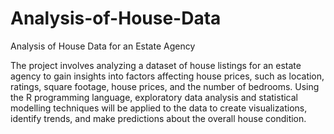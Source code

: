 # Analysis-of-House-Data
Analysis of House Data for an Estate Agency

The project involves analyzing a dataset of house listings for an estate agency to gain insights into factors affecting house
prices, such as location, ratings, square footage, house prices, and the number of bedrooms.
Using the R programming language, exploratory data analysis and statistical modelling techniques will be applied to the
data to create visualizations, identify trends, and make predictions about the overall house condition.

